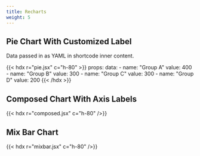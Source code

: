 ```yaml
---
title: Recharts
weight: 5
---
```


## Pie Chart With Customized Label

Data passed in as YAML in shortcode inner content.

{{< hdx r="pie.jsx" c="h-80" >}}
props:
  data:
    - name: "Group A"
      value: 400
    - name: "Group B"
      value: 300
    - name: "Group C"
      value: 300
    - name: "Group D"
      value: 200
{{< /hdx >}}

## Composed Chart With Axis Labels

{{< hdx r="composed.jsx" c="h-80" />}}

## Mix Bar Chart

{{< hdx r="mixbar.jsx" c="h-80" />}}


